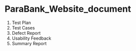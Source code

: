# ParaBank_Website_document
1. Test Plan
2. Test Cases
3. Defect Report
4. Usability Feedback
5. Summary Report
